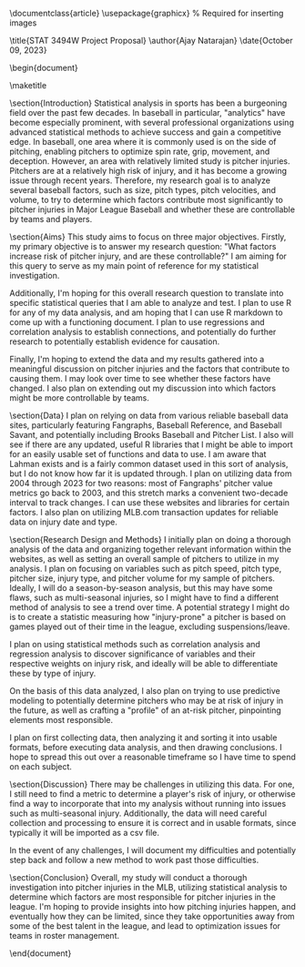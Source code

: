 \documentclass{article}
\usepackage{graphicx} % Required for inserting images

\title{STAT 3494W Project Proposal}
\author{Ajay Natarajan}
\date{October 09, 2023}

\begin{document}

\maketitle

\section{Introduction}
Statistical analysis in sports has been a burgeoning field over the past few decades. In baseball in particular, "analytics" have become especially prominent, with several professional organizations using advanced statistical methods to achieve success and gain a competitive edge. In baseball, one area where it is commonly used is on the side of pitching, enabling pitchers to optimize spin rate, grip, movement, and deception. However, an area with relatively limited study is pitcher injuries. Pitchers are at a relatively high risk of injury, and it has become a growing issue through recent years. Therefore, my research goal is to analyze several baseball factors, such as size, pitch types, pitch velocities, and volume, to try to determine which factors contribute most significantly to pitcher injuries in Major League Baseball and whether these are controllable by teams and players.

\section{Aims}
This study aims to focus on three major objectives. Firstly, my primary objective is to answer my research question: "What factors increase risk of pitcher injury, and are these controllable?" I am aiming for this query to serve as my main point of reference for my statistical investigation.

Additionally, I'm hoping for this overall research question to translate into specific statistical queries that I am able to analyze and test. I plan to use R for any of my data analysis, and am hoping that I can use R markdown to come up with a functioning document. I plan to use regressions and correlation analysis to establish connections, and potentially do further research to potentially establish evidence for causation. 

Finally, I'm hoping to extend the data and my results gathered into a meaningful discussion on pitcher injuries and the factors that contribute to causing them. I may look over time to see whether these factors have changed. I also plan on extending out my discussion into which factors might be more controllable by teams.

\section{Data}
I plan on relying on data from various reliable baseball data sites, particularly featuring Fangraphs, Baseball Reference, and Baseball Savant, and potentially including Brooks Baseball and Pitcher List. I also will see if there are any updated, useful R libraries that I might be able to import for an easily usable set of functions and data to use. I am aware that Lahman exists and is a fairly common dataset used in this sort of analysis, but I do not know how far it is updated through. I plan on utilizing data from 2004 through 2023 for two reasons: most of Fangraphs' pitcher value metrics go back to 2003, and this stretch marks a convenient two-decade interval to track changes. I can use these websites and libraries for certain factors. I also plan on utilizing MLB.com transaction updates for reliable data on injury date and type.

\section{Research Design and Methods}
I initially plan on doing a thorough analysis of the data and organizing together relevant information within the websites, as well as setting an overall sample of pitchers to utilize in my analysis. I plan on focusing on variables such as pitch speed, pitch type, pitcher size, injury type, and pitcher volume for my sample of pitchers. Ideally, I will do a season-by-season analysis, but this may have some flaws, such as multi-seasonal injuries, so I might have to find a different method of analysis to see a trend over time. A potential strategy I might do is to create a statistic measuring how "injury-prone" a pitcher is based on games played out of their time in the league, excluding suspensions/leave. 

I plan on using statistical methods such as correlation analysis and regression analysis to discover significance of variables and their respective weights on injury risk, and ideally will be able to differentiate these by type of injury. 

On the basis of this data analyzed, I also plan on trying to use predictive modeling to potentially determine pitchers who may be at risk of injury in the future, as well as crafting a "profile" of an at-risk pitcher, pinpointing elements most responsible.

I plan on first collecting data, then analyzing it and sorting it into usable formats, before executing data analysis, and then drawing conclusions. I hope to spread this out over a reasonable timeframe so I have time to spend on each subject.

\section{Discussion}
There may be challenges in utilizing this data. For one, I still need to find a metric to determine a player's risk of injury, or otherwise find a way to incorporate that into my analysis without running into issues such as multi-seasonal injury. Additionally, the data will need careful collection and processing to ensure it is correct and in usable formats, since typically it will be imported as a csv file. 

In the event of any challenges, I will document my difficulties and potentially step back and follow a new method to work past those difficulties.

\section{Conclusion}
Overall, my study will conduct a thorough investigation into pitcher injuries in the MLB, utilizing statistical analysis to determine which factors are most responsible for pitcher injuries in the league. I'm hoping to provide insights into how pitching injuries happen, and eventually how they can be limited, since they take opportunities away from some of the best talent in the league, and lead to optimization issues for teams in roster management. 

\end{document}
